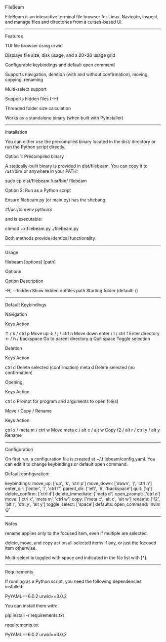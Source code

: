 FileBeam

FileBeam is an interactive terminal file browser for Linux.
Navigate, inspect, and manage files and directories from a curses-based UI.


---

Features

TUI file browser using urwid

Displays file size, disk usage, and a 20×20 usage grid

Configurable keybindings and default open command

Supports navigation, deletion (with and without confirmation), moving, copying, renaming

Multi-select support

Supports hidden files (-H)

Threaded folder size calculation

Works as a standalone binary (when built with PyInstaller)



---

Installation

You can either use the precompiled binary located in the dist/ directory or run the Python script directly.

Option 1: Precompiled binary

A statically-built binary is provided in dist/filebeam.
You can copy it to /usr/bin/ or anywhere in your PATH:

sudo cp dist/filebeam /usr/bin/
filebeam

Option 2: Run as a Python script

Ensure filebeam.py (or main.py) has the shebang:

#!/usr/bin/env python3

and is executable:

chmod +x filebeam.py
./filebeam.py

Both methods provide identical functionality.


---

Usage

filebeam [options] [path]

Options

Option	Description

-H, --hidden	Show hidden dotfiles
path	Starting folder (default: /)



---

Default Keybindings

Navigation

Keys	Action

↑ / k / ctrl p	Move up
↓ / j / ctrl n	Move down
enter / l / ctrl f	Enter directory
← / h / backspace	Go to parent directory
q	Quit
space	Toggle selection


Deletion

Keys	Action

ctrl d	Delete selected (confirmation)
meta d	Delete selected (no confirmation)


Opening

Keys	Action

ctrl o	Prompt for program and arguments to open file(s)


Move / Copy / Rename

Keys	Action

ctrl x / meta m / ctrl w	Move
meta c / alt c / alt w	Copy
f2 / alt r / ctrl y / alt y	Rename



---

Configuration

On first run, a configuration file is created at ~/.filebeam/config.yaml.
You can edit it to change keybindings or default open command.

Default configuration:

keybindings:
  move_up:        ['up', 'k', 'ctrl p']
  move_down:      ['down', 'j', 'ctrl n']
  enter_dir:      ['enter', 'l', 'ctrl f']
  parent_dir:     ['left', 'h', 'backspace']
  quit:           ['q']
  delete_confirm: ['ctrl d']
  delete_immediate: ['meta d']
  open_prompt:    ['ctrl o']
  move:           ['ctrl x', 'meta m', 'ctrl w']
  copy:           ['meta c', 'alt c', 'alt w']
  rename:         ['f2', 'alt r', 'ctrl y', 'alt y']
  toggle_select:  ['space']
defaults:
  open_command:   'nvim {}'


---

Notes

rename applies only to the focused item, even if multiple are selected.

delete, move, and copy act on all selected items if any, or just the focused item otherwise.

Multi-select is toggled with space and indicated in the file list with [*].



---

Requirements

If running as a Python script, you need the following dependencies installed:

PyYAML==6.0.2
urwid==3.0.2

You can install them with:

pip install -r requirements.txt

requirements.txt

PyYAML==6.0.2
urwid==3.0.2


